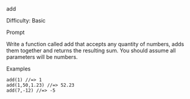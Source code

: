 add

Difficulty: Basic

Prompt

Write a function called add that accepts any quantity of numbers, adds them together and returns the resulting sum. You should assume all parameters will be numbers.

Examples

```
add(1) //=> 1
add(1,50,1.23) //=> 52.23
add(7,-12) //=> -5
```
